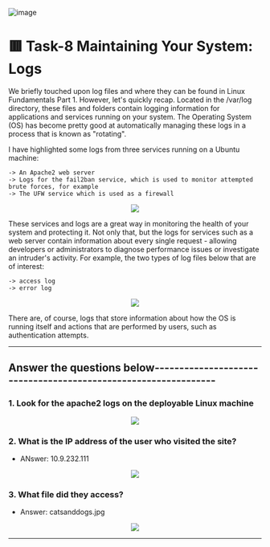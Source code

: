 ![image](https://user-images.githubusercontent.com/94435318/161897073-d4156a5b-bf4b-4240-8265-05fab54f6b6f.png)

# 🟥 Task-8 Maintaining Your System: Logs

We briefly touched upon log files and where they can be found in Linux Fundamentals Part 1. However, let's quickly recap. Located in the /var/log directory, these files and folders contain logging information for applications and services running on your system. The Operating System  (OS) has become pretty good at automatically managing these logs in a process that is known as "rotating".

I have highlighted some logs from three services running on a Ubuntu machine:

    -> An Apache2 web server
    -> Logs for the fail2ban service, which is used to monitor attempted brute forces, for example
    -> The UFW service which is used as a firewall
    
<p align="center">
  <img src="https://user-images.githubusercontent.com/94435318/161908565-15bac313-899d-43a8-b24a-9a3bed92e605.png">
</p>
    
These services and logs are a great way in monitoring the health of your system and protecting it. Not only that, but the logs for services such as a web server contain information about every single request - allowing developers or administrators to diagnose performance issues or investigate an intruder's activity. For example, the two types of log files below that are of interest:

    -> access log
    -> error log   
    
<p align="center">
  <img src="https://user-images.githubusercontent.com/94435318/161908655-3e8c541a-d6fc-40d4-b2f2-277a2b7a5604.png">
</p>

There are, of course, logs that store information about how the OS is running itself and actions that are performed by users, such as authentication attempts.

--------------------------------------------------------------------------------------------------

Answer the questions below---------------------------------------------------------------
-- 

### 1. Look for the apache2 logs on the deployable Linux machine

<p align="center">
  <img src="https://user-images.githubusercontent.com/94435318/161687394-218a79b1-ce0d-49f2-8dfb-53600bdbed33.png">
</p>


### 2. What is the IP address of the user who visited the site?

- ANswer: 10.9.232.111

<p align="center">
  <img src="https://user-images.githubusercontent.com/94435318/161909403-8ab006ab-d8a4-45ee-8270-e7007a291ced.png">
</p>

### 3. What file did they access?

- Answer: catsanddogs.jpg
<p align="center">
  <img src="https://user-images.githubusercontent.com/94435318/161910173-696f0487-06a3-4e68-b173-c4d5165093b6.png">
</p>    

  
------------------------------------------------------------------------------------------------
